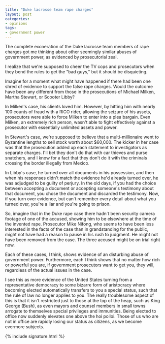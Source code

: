 ```yaml
---
title: "Duke lacrosse team rape charges"
layout: post
categories:
- opinions
tags:
- government power
---
```


The complete exoneration of the Duke lacrosse team members of rape charges got me thinking about other seemingly similar abuses of government power, as evidenced by prosecutorial zeal.

I realize that we're supposed to cheer the TV cops and prosecutors when they bend the rules to get the "bad guys," but it should be disquieting.

Imagine for a moment what might have happened if there had been one shred of evidence to support the false rape charges. Would the outcome have been any different from those in the prosecutions of Michael Milken, Martha Stewart, or Scooter Libby?

In Milken's case, his clients loved him. However, by hitting him with nearly 100 counts of fraud with a RICO rider, allowing the seizure of his assets, prosecutors were able to force Milken to enter into a plea bargain. Even Milken, an extremely rich person, wasn't able to fight effectively against a prosecutor with essentially unlimited assets and power.

In Stewart's case, we're supposed to believe that a multi-millionaire went to Byzantine lengths to sell stock worth about $60,000. The kicker in her case was that the prosecution added up each statement to investigators as separate charges. I'll bet they don't do that with car thieves and purse snatchers, and I know for a fact that they don't do it with the criminals crossing the border illegally from Mexico.

In Libby's case, he turned over all documents in his possession, and then when his responses didn't match the evidence he'd already turned over, he was adjudged to be guilty of perjury. In the old days, if you had the choice between accepting a document or accepting someone's testimony about that document, you chose the document and discarded the testimony. Now, if you turn over evidence, but can't remember every detail about what you turned over, you're a liar and you're going to prison.

So, imagine that in the Duke rape case there hadn't been security camera footage of one of the accused, showing him to be elsewhere at the time of the invented rape. Prosecutor Mike Nifong, who seems to have been less interested in the facts of the case than in grandstanding for the public, might not have had a reason to pause in his rush to judgment. He might not have been removed from the case. The three accused might be on trial right now.

Each of these cases, I think, shows evidence of an disturbing abuse of government power. Furthermore, each I think shows that no matter how rich or powerful you are, if government prosecutors want to get you, they will, regardless of the actual issues in the case.

I see this as more evidence of the United States turning from a representative democracy to some bizarre form of aristocracy where becoming elected automatically transfers to you a special status, such that the rule of law no longer applies to you. The really troublesome aspect of this is that it isn't restricted just to those at the top of the heap, such as King George (Bush), as even mayors and counsel members in small towns arrogate to themselves special privileges and immunities. Being elected to office now suddenly elevates one above the hoi polloi. Those of us who are not in office are rapidly losing our status as citizens, as we become evermore subjects.

{% include signature.html %}
